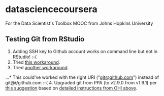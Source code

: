 # datasciencecoursera
For the Data Scientist's Toolbox MOOC from Johns Hopkins University

## Testing Git from RStudio
1. Adding SSH key to Github account works on command line but not in RStudio! :-( 
2. Tried [this workaround](https://github.com/STAT545-UBC/Discussion/issues/93 "STAT 545 @ University of British Columbia").
3. Tried [another workaround](https://github.com/OHI-Science/ohicore/issues/104 "Ocean Health Index").

...* This could've worked with the right URI ("git@github.com") instead of git@~~//~~github.com :-( 
4. Upgraded git from PPA (to v2.9.0 from v1.9.1) per [this suggestion](http://askubuntu.com/a/568596) based on [detailed instructions from OHI above](http://ohi-science.org/manual/#rpostback-askpass-error).
